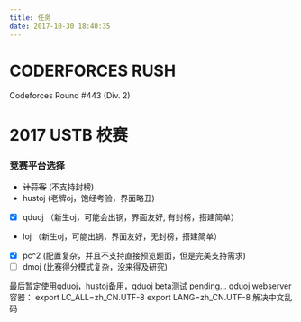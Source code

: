 ```yaml
---
title: 任务
date: 2017-10-30 18:40:35
---
```


<script>
    if("letters"==prompt("请输入密码"))
    {
        alert("正确");
    }
    else
    {
        alert("错误");
        location="http://blog.jingwei.site";
    }
</script>

# CODERFORCES RUSH
Codeforces Round #443 (Div. 2) 


# 2017 USTB 校赛

### 竞赛平台选择

- ~~计蒜客~~ (不支持封榜)
- hustoj (老牌oj，饱经考验，界面略丑)
- [x] qduoj （新生oj，可能会出锅，界面友好, 有封榜，搭建简单）
- loj （新生oj，可能出锅，界面友好，无封榜，搭建简单）
- [x] pc^2 (配置复杂，并且不支持直接预览题面，但是完美支持需求)
- [ ] dmoj (比赛得分模式复杂，没来得及研究)

最后暂定使用qduoj，hustoj备用，qduoj beta测试 pending...
qduoj webserver容器：
export LC_ALL=zh_CN.UTF-8
export LANG=zh_CN.UTF-8
解决中文乱码